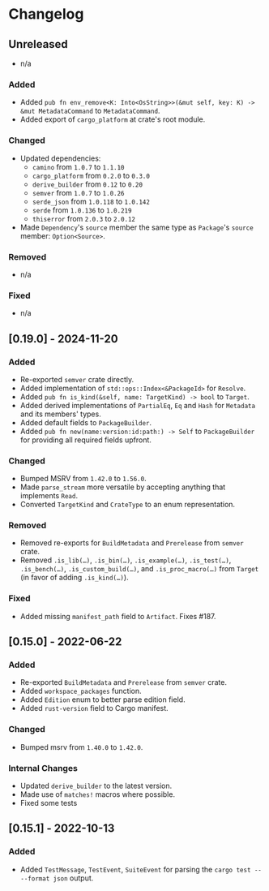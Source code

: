 # Changelog

## Unreleased

- n/a

### Added

- Added `pub fn env_remove<K: Into<OsString>>(&mut self, key: K) -> &mut MetadataCommand` to `MetadataCommand`.
- Added export of `cargo_platform` at crate's root module.

### Changed

- Updated dependencies:
  - `camino` from `1.0.7` to `1.1.10`
  - `cargo_platform` from `0.2.0` to `0.3.0`
  - `derive_builder` from `0.12` to `0.20`
  - `semver` from `1.0.7` to `1.0.26`
  - `serde_json` from `1.0.118` to `1.0.142`
  - `serde` from `1.0.136` to `1.0.219`
  - `thiserror` from `2.0.3` to `2.0.12`
- Made `Dependency`'s `source` member the same type as `Package`'s `source` member: `Option<Source>`.

### Removed

- n/a

### Fixed

- n/a

## [0.19.0] - 2024-11-20

### Added

- Re-exported `semver` crate directly.
- Added implementation of `std::ops::Index<&PackageId>` for `Resolve`.
- Added `pub fn is_kind(&self, name: TargetKind) -> bool` to `Target`.
- Added derived implementations of `PartialEq`, `Eq` and `Hash` for `Metadata` and its members' types.
- Added default fields to `PackageBuilder`.
- Added `pub fn new(name:version:id:path:) -> Self` to `PackageBuilder` for providing all required fields upfront.

### Changed

- Bumped MSRV from `1.42.0` to `1.56.0`.
- Made `parse_stream` more versatile by accepting anything that implements `Read`.
- Converted `TargetKind` and `CrateType` to an enum representation.

### Removed

- Removed re-exports for `BuildMetadata` and `Prerelease` from `semver` crate.
- Removed `.is_lib(…)`, `.is_bin(…)`, `.is_example(…)`, `.is_test(…)`, `.is_bench(…)`, `.is_custom_build(…)`, and `.is_proc_macro(…)` from `Target` (in favor of adding `.is_kind(…)`).

### Fixed

- Added missing `manifest_path` field to `Artifact`. Fixes #187.

## [0.15.0] - 2022-06-22

### Added

- Re-exported `BuildMetadata` and `Prerelease` from `semver` crate.
- Added `workspace_packages` function.
- Added `Edition` enum to better parse edition field.
- Added `rust-version` field to Cargo manifest.

### Changed

- Bumped msrv from `1.40.0` to `1.42.0`.

### Internal Changes

- Updated `derive_builder` to the latest version.
- Made use of `matches!` macros where possible.
- Fixed some tests

## [0.15.1] - 2022-10-13

### Added

- Added `TestMessage`, `TestEvent`, `SuiteEvent` for parsing the `cargo test -- --format json` output.
